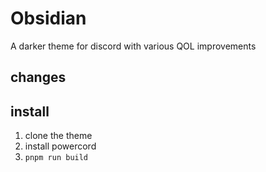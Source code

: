# Obsidian
A darker theme for discord with various QOL improvements

## changes


## install
1. clone the theme
2. install powercord
3. `pnpm run build`
